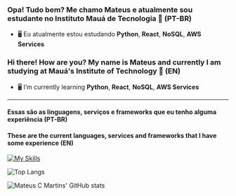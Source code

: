  ### Opa! Tudo bem? Me chamo Mateus e atualmente sou estudante no Instituto Mauá de Tecnologia 👋 (PT-BR)
- 🖥️ Eu atualmente estou estudando **Python**, **React**, **NoSQL**, **AWS Services**

### Hi there! How are you? My name is Mateus and currently I am studying at Mauá's Institute of Technology 👋 (EN)
- 🖥️ I’m currently learning **Python**, **React**, **NoSQL**, **AWS Services**
___

#### Essas são as linguagens, serviços e frameworks que eu tenho alguma experiência (PT-BR)

#### These are the current languages, services and frameworks that I have some experience (EN)

[![My Skills](https://skillicons.dev/icons?i=py,java,mysql,mongodb,aws,html,css,js,react,nodejs)](https://skillicons.dev)



![Top Langs](https://github-readme-stats.vercel.app/api/top-langs/?username=MateusCMartins724&exclude_repo=AcademiaMauaDeProgramacao-Novo&layout=donut-vertical)

![Mateus C Martins' GitHub stats](https://github-readme-stats.vercel.app/api?username=MateusCMartins724&show_icons=true&theme=radical)
